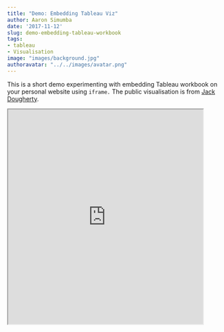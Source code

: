 ```yaml
---
title: "Demo: Embedding Tableau Viz"
author: Aaron Simumba
date: '2017-11-12'
slug: demo-embedding-tableau-workbook
tags:
- tableau
- Visualisation
image: "images/background.jpg"
authoravatar: "../../images/avatar.png"
---
```

This is a short demo experimenting with embedding Tableau workbook on your personal 
website using `iframe.` The public visualisation is from [Jack Dougherty](http://internet2.trincoll.edu/facProfiles/Default.aspx?fid=1004266).

<iframe src="https://public.tableau.com/views/CTSchoolDistrictsbyIncomeandGradeLevels2009-13/Sheet1?:showVizHome=no&:embed=true" width="90%" height="500"></iframe>